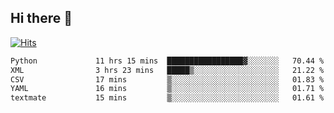 ## Hi there 👋

<!--
**alihaqberdi/alihaqberdi** is a ✨ _special_ ✨ repository because its `README.md` (this file) appears on your GitHub profile.

Here are some ideas to get you started:

- 🔭 I’m currently working on ...
- 🌱 I’m currently learning ...
- 👯 I’m looking to collaborate on ...
- 🤔 I’m looking for help with ...
- 💬 Ask me about ...
- 📫 How to reach me: ...
- 😄 Pronouns: ...
- ⚡ Fun fact: ...
-->

[![Hits](https://hits.sh/github.com/alihaqberdi.svg)](https://hits.sh/github.com/alihaqberdi/)

<!--START_SECTION:waka-->

```txt
Python             11 hrs 15 mins  █████████████████▓░░░░░░░   70.44 %
XML                3 hrs 23 mins   █████▒░░░░░░░░░░░░░░░░░░░   21.22 %
CSV                17 mins         ▒░░░░░░░░░░░░░░░░░░░░░░░░   01.83 %
YAML               16 mins         ▒░░░░░░░░░░░░░░░░░░░░░░░░   01.71 %
textmate           15 mins         ▒░░░░░░░░░░░░░░░░░░░░░░░░   01.61 %
```

<!--END_SECTION:waka-->
